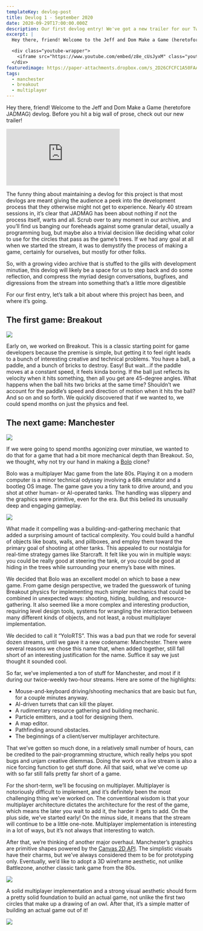 ```yaml
---
templateKey: devlog-post
title: Devlog 1 - September 2020
date: 2020-09-29T17:00:00.000Z
description: Our first devlog entry! We've got a new trailer for our Twitch stream (https://jeffanddom.com/trailer), and a quick overview of where we've been and where we're going next.
excerpt: |
  Hey there, friend! Welcome to the Jeff and Dom Make a Game (heretofore JADMAG) devlog. Before you hit a big wall of prose, check out our new trailer!

  <div class="youtube-wrapper">
    <iframe src="https://www.youtube.com/embed/z8e_cUsJyxM" class="youtube-embed" frameborder="0" allow="accelerometer; autoplay; clipboard-write; encrypted-media; gyroscope; picture-in-picture" allowfullscreen></iframe>
  </div>
featuredimage: https://paper-attachments.dropbox.com/s_2D26CFCFC1A50FAAA131CE2FDABB0884BD80263FA1E7E2924E10BB4715669F45_1600918628935_Screen+Shot+2020-09-23+at+8.34.55+PM.png
tags:
  - manchester
  - breakout
  - multiplayer
---
```


Hey there, friend! Welcome to the Jeff and Dom Make a Game (heretofore JADMAG) devlog. Before you hit a big wall of prose, check out our new trailer!

<div class="youtube-wrapper">
  <iframe src="https://www.youtube.com/embed/z8e_cUsJyxM" class="youtube-embed" frameborder="0" allow="accelerometer; autoplay; clipboard-write; encrypted-media; gyroscope; picture-in-picture" allowfullscreen></iframe>
</div>  

The funny thing about maintaining a devlog for this project is that most devlogs are meant giving the audience a peek into the development process that they otherwise might not get to experience. Nearly 40 stream sessions in, it’s clear that JADMAG has been about nothing if not the process itself, warts and all. Scrub over to any moment in our archive, and you’ll find us banging our foreheads against some granular detail, usually a programming bug, but maybe also a trivial decision like deciding what color to use for the circles that pass as the game’s trees. If we had any goal at all when we started the stream, it was to demystify the process of making a game, certainly for ourselves, but mostly for other folks.

So, with a growing video archive that is stuffed to the gills with development minutiae, this devlog will likely be a space for us to step back and do some reflection, and compress the myriad design conversations, bugfixes, and digressions from the stream into something that’s a little more digestible

For our first entry, let’s talk a bit about where this project has been, and where it’s going.

## The first game: Breakout

![](https://paper-attachments.dropbox.com/s_2D26CFCFC1A50FAAA131CE2FDABB0884BD80263FA1E7E2924E10BB4715669F45_1600918628935_Screen+Shot+2020-09-23+at+8.34.55+PM.png)

Early on, we worked on Breakout. This is a classic starting point for game developers because the premise is simple, but getting it to feel right leads to a bunch of interesting creative and technical problems. You have a ball, a paddle, and a bunch of bricks to destroy. Easy! But wait…if the paddle moves at a constant speed, it feels kinda boring. If the ball just reflects its velocity when it hits something, then all you get are 45-degree angles. What happens when the ball hits two bricks at the same time? Shouldn’t we account for the paddle’s speed and direction of motion when it hits the ball? And so on and so forth. We quickly discovered that if we wanted to, we could spend months on just the physics and feel.

## The next game: Manchester

![](https://paper-attachments.dropbox.com/s_2D26CFCFC1A50FAAA131CE2FDABB0884BD80263FA1E7E2924E10BB4715669F45_1600919321908_Screen+Shot+2020-09-23+at+8.48.26+PM.png)

If we were going to spend months agonizing over minutiae, we wanted to do that for a game that had a bit more mechanical depth than Breakout. So, we thought, why not try our hand in making a [Bolo](https://en.wikipedia.org/wiki/Bolo_(1987_video_game)) clone?

Bolo was a multiplayer Mac game from the late 80s. Playing it on a modern computer is a minor technical odyssey involving a 68k emulator and a bootleg OS image. The game gave you a tiny tank to drive around, and you shot at other human- or AI-operated tanks. The handling was slippery and the graphics were primitive, even for the era. But this belied its unusually deep and engaging gameplay.

![](https://paper-attachments.dropbox.com/s_2D26CFCFC1A50FAAA131CE2FDABB0884BD80263FA1E7E2924E10BB4715669F45_1600918701387_Pillwar.png)

What made it compelling was a building-and-gathering mechanic that added a surprising amount of tactical complexity. You could build a handful of objects like boats, walls, and pillboxes, and employ them toward the primary goal of shooting at other tanks. This appealed to our nostalgia for real-time strategy games like Starcraft. It felt like you win in multiple ways: you could be really good at steering the tank, or you could be good at hiding in the trees while surrounding your enemy’s base with mines.

We decided that Bolo was an excellent model on which to base a new game. From game design perspective, we traded the guesswork of tuning Breakout physics for implementing much simpler mechanics that could be combined in unexpected ways: shooting, hiding, building, and resource-gathering. It also seemed like a more complex and interesting production, requiring level design tools, systems for wrangling the interaction between many different kinds of objects, and not least, a robust multiplayer implementation.

We decided to call it “YoloRTS”. This was a bad pun that we rode for several dozen streams, until we gave it a new codename: Manchester. There were several reasons we chose this name that, when added together, still fall short of an interesting justification for the name. Suffice it say we just thought it sounded cool.

So far, we’ve implemented a ton of stuff for Manchester, and most if it during our twice-weekly two-hour streams. Here are some of the highlights:

- Mouse-and-keyboard driving/shooting mechanics that are basic but fun, for a couple minutes anyway.
- AI-driven turrets that can kill the player.
- A rudimentary resource gathering and building mechanic.
- Particle emitters, and a tool for designing them.
- A map editor.
- Pathfinding around obstacles.
- The beginnings of a client/server multiplayer architecture.

That we’ve gotten so much done, in a relatively small number of hours, can be credited to the pair-programming structure, which really helps you spot bugs and unjam creative dilemmas. Doing the work on a live stream is also a nice forcing function to get stuff done. All that said, what we’ve come up with so far still falls pretty far short of a game.

For the short-term, we’ll be focusing on multiplayer. Multiplayer is notoriously difficult to implement, and it’s definitely been the most challenging thing we’ve worked on. The conventional wisdom is that your multiplayer architecture dictates the architecture for the rest of the game, which means the later you wait to add it, the harder it gets to add. On the plus side, we’ve started early! On the minus side, it means that the stream will continue to be a little one-note. Multiplayer implementation is interesting in a lot of ways, but it’s not always that interesting to watch.

After that, we’re thinking of another major overhaul. Manchester’s graphics are primitive shapes powered by the [Canvas 2D API](https://developer.mozilla.org/en-US/docs/Web/API/CanvasRenderingContext2D). The simplistic visuals have their charms, but we’ve always considered them to be for prototyping only. Eventually, we’d like to adopt a 3D wireframe aesthetic, not unlike Battlezone, another classic tank game from the 80s.

![](https://uc7eac35ea1a9a924a9ef065ae06.previews.dropboxusercontent.com/p/thumb/AA-62n2kPUIEqXGtVrB93qsRcpBAwv6m0ExnMEah2iqgru_ikNkiw0tOqhsdR6MQiebVldnzXWETaBmy6iul8r24YDUUloeK9wXQpwGk0IEYSoODN8ToA-dIyxcHTIarT8WriuYUkaDWG6Zf_KVKOCoX7nktYexn-qA73bgNLdMF-3P7JeiU2ByiPPbx2y_iBoSKvonZZKyk181Ov4wH_aEPaZYqWYLjcKb4pxKBWEwaH1FXS6c7o81X0_fTAVEa5cnu5FbYmmS_dbxaDH9DrLGLIWRJe40asRTwoTu8btUQScGEbzjhfMQ3H9UjyS2EZg10Fu14hpqQu3R0xzkr2xBfCBvceY_OyxNZFN2Td7LXxOAKE8qVUNRSSZDpJI21K23VF_9UDEL376SgILx4MFb6Xj30cwLjn_SMiRxpE9SnPkfnA7-1hLLKebbsrLpN250/p.jpeg)


A solid multiplayer implementation and a strong visual aesthetic should form a pretty solid foundation to build an actual game, not unlike the first two circles that make up a drawing of an owl. After that, it’s a simple matter of building an actual game out of it!

![](https://paper-attachments.dropbox.com/s_2D26CFCFC1A50FAAA131CE2FDABB0884BD80263FA1E7E2924E10BB4715669F45_1600920596136_d6d.jpg)

